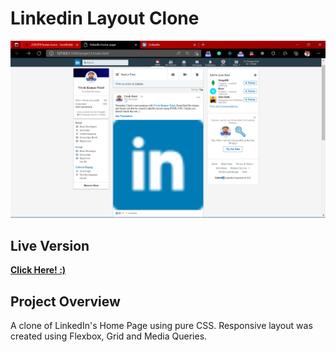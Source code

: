 # Linkedin Layout Clone

<p>
  <img src="images/Screenshot (941).png">
</p>

## Live Version

**[Click Here! :)](/)**

## Project Overview

A clone of LinkedIn's Home Page using pure CSS. Responsive layout was created using Flexbox, Grid and Media Queries.
